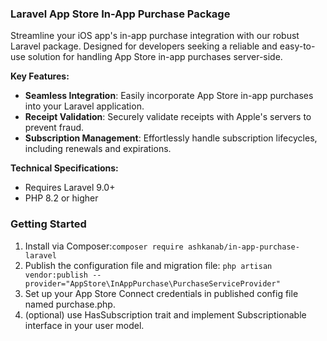 ### **Laravel App Store In-App Purchase Package**

Streamline your iOS app's in-app purchase integration with our robust Laravel package. Designed for developers seeking a reliable and easy-to-use solution for handling App Store in-app purchases server-side.

**Key Features:**

- **Seamless Integration**: Easily incorporate App Store in-app purchases into your Laravel application.
- **Receipt Validation**: Securely validate receipts with Apple's servers to prevent fraud.
- **Subscription Management**: Effortlessly handle subscription lifecycles, including renewals and expirations.

**Technical Specifications:**
- Requires Laravel 9.0+
- PHP 8.2 or higher

### **Getting Started**
1. Install via Composer:`composer require ashkanab/in-app-purchase-laravel`
2. Publish the configuration file and migration file: `php artisan vendor:publish --provider="AppStore\InAppPurchase\PurchaseServiceProvider"`
3. Set up your App Store Connect credentials in published config file named purchase.php.
4. (optional) use HasSubscription trait and implement Subscriptionable interface in your user model.